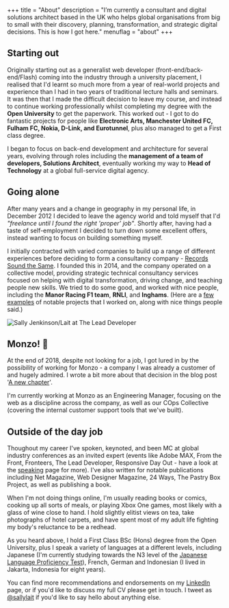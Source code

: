 +++
title       = "About"
description = "I’m currently a consultant and digital solutions architect based in the UK who helps global organisations from big to small with their discovery, planning, transformation, and strategic digital decisions. This is how I got here."
menuflag    = "about"
+++

## Starting out

Originally starting out as a generalist web developer (front-end/back-end/Flash) coming into the industry through a university placement, I realised that I'd learnt so much more from a year of real-world projects and experience than I had in two years of traditional lecture halls and seminars. It was then that I made the difficult decision to leave my course, and instead to continue working professionally whilst completing my degree with the **Open University** to get the paperwork. This worked out - I got to do fantastic projects for people like **Electronic Arts, Manchester United FC, Fulham FC, Nokia, D-Link, and Eurotunnel**, plus also managed to get a First class degree.

I began to focus on back-end development and architecture for several years, evolving through roles including the **management of a team of developers, Solutions Architect**, eventually working my way to **Head of Technology** at a global full-service digital agency.

## Going alone

After many years and a change in geography in my personal life, in December 2012 I decided to leave the agency world and told myself that I'd _"freelance until I found the right 'proper' job"_. Shortly after, having had a taste of self-employment I decided to turn down some excellent offers, instead wanting to focus on building something myself.

I initially contracted with varied companies to build up a range of different experiences before deciding to form a consultancy company - [Records Sound the Same](http://recordssoundthesame.com). I founded this in 2014, and the company operated on a collective model, providing strategic technical consultancy services focused on helping with digital transformation, driving change, and teaching people new skills. We tried to do some good, and worked with nice people, including the **Manor Racing F1 team**, **RNLI**, and **Inghams**.
(Here are a [few examples](work/) of notable projects that I worked on, along with nice things people said.)

![Sally Jenkinson/Lait at The Lead Developer](/img/promo-sj3.jpg)

## Monzo! 🚀
At the end of 2018, despite not looking for a job, I got lured in by the possibility of working for Monzo - a company I was already a customer of and hugely admired. I wrote a bit more about that decision in the blog post '[A new chapter](/blog/2018/11/21/a-new-chapter/)'.

I'm currently working at Monzo as an Engineering Manager, focusing on the web as a discipline across the company, as well as our COps Collective (covering the internal customer support tools that we've built).

## Outside of the day job

Thoughout my career I've spoken, keynoted, and been MC at global industry conferences as an invited expert (events like Adobe MAX, From the Front, Fronteers, The Lead Developer, Responsive Day Out - have a look at the <a href="/speaking/">speaking</a> page for more). I've also written for notable publications including Net Magazine, Web Designer Magazine, 24 Ways, The Pastry Box Project, as well as publishing a book.

When I'm not doing things online, I'm usually reading books or comics, cooking up all sorts of meals, or playing Xbox One games, most likely with a glass of wine close to hand. I hold slightly elitist views on tea, take photographs of hotel carpets, and have spent most of my adult life fighting my body's reluctance to be a redhead.

As you heard above, I hold a First Class BSc (Hons) degree from the Open University, plus I speak a variety of languages at a different levels, including Japanese (I'm currently studying towards the N3 level of the [Japanese Language Proficiency Test](https://www.jlpt.jp/e/)), French, German and Indonesian (I lived in Jakarta, Indonesia for eight years).

You can find more recommendations and endorsements on my [LinkedIn](https://www.linkedin.com/in/sallylait/) page, or if you'd like to discuss my full CV please get in touch. I tweet as [@sallylait](https://twitter.com/sallylait) if you'd like to say hello about anything else.
